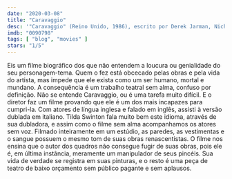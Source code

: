 ```yaml
---
date: "2020-03-08"
title: "Caravaggio"
desc: '"Caravaggio" (Reino Unido, 1986), escrito por Derek Jarman, Nicholas Ward Jackson e Suso Cecchi D''Amico, dirigido por Derek Jarman, com Nigel Terry, Sean Bean e Garry Cooper. Esperava ver algo em italiano da lista de DVDs, e nos enganamos com este, pois possuía opção de áudio em italiano.'
imdb: "0090798"
tags: [ "blog", "movies" ]
stars: "1/5"
---
```

Eis um filme biográfico dos que não entendem a loucura ou genialidade do seu personagem-tema. Quem o fez está obcecado pelas obras e pela vida do artista, mas impede que ele exista como um ser humano, mortal e mundano. A consequência é um trabalho teatral sem alma, confuso por definição. Não se entende Caravaggio, ou é uma tarefa muito difícil. E o diretor faz um filme provando que ele é um dos mais incapazes para cumpri-la. Com atores de língua inglesa e falado em inglês, assisti à versão dublada em italiano. Tilda Swinton fala muito bem este idioma, através de sua dubladora, e assim como o filme sem alma acompanhamos os atores sem voz. Filmado inteiramente em um estúdio, as paredes, as vestimentas e o sangue possuem o mesmo tom de suas obras renascentistas. O filme nos ensina que o autor dos quadros não consegue fugir de suas obras, pois ele é, em última instância, meramente um manipulador de seus pincéis. Sua vida de verdade se registra em suas pinturas, e o resto é uma peça de teatro de baixo orçamento sem público pagante e sem aplausos.
